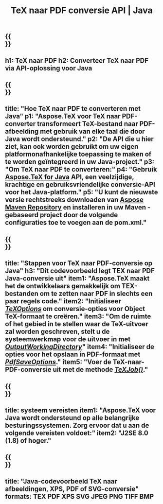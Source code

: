 ﻿---
translation: true
template: /_templates/_conversion-child-java.md
title: TeX naar PDF conversie API | Java
description: TeX naar PDF conversie functionaliteit. Integreer deze on-premise Java-bibliotheek in uw project of gebruik platformonafhankelijke applicaties om TeX naar PDF te converteren.
keywords: tex naar pdf api jpeg, tex2pdf integreren
url: /java/conversion/tex-to-pdf/
family: tex
platformtag: java
feature: conversion
informat: TEX
outformat: PDF
otherformats: BMP PNG JPEG TIFF XPS SVG
---


{{<section banner>}}
---
h1: TeX naar PDF
h2: Converteer TeX naar PDF via API-oplossing voor Java
---

{{<section overview>}}
---
title: "Hoe TeX naar PDF te converteren met Java"
p1: "Aspose.TeX voor TeX naar PDF-converter transformeert TeX-bestand naar PDF-afbeelding met gebruik van elke taal die door Java wordt ondersteund."
p2: "De API die u hier ziet, kan ook worden gebruikt om uw eigen platformonafhankelijke toepassing te maken of te worden geïntegreerd in uw Java-project."
p3: "Om TeX naar PDF te converteren:"
p4: "Gebruik [Aspose.TeX for Java](https://products.aspose.com/tex/java) API, een veelzijdige, krachtige en gebruiksvriendelijke conversie-API voor het Java-platform."
p5: "U kunt de nieuwste versie rechtstreeks downloaden van [Aspose Maven Repository](https://repository.aspose.com/tex/) en installeren in uw Maven -gebaseerd project door de volgende configuraties toe te voegen aan de pom.xml."
---

{{<section feature1>}}
---
title: "Stappen voor TeX naar PDF-conversie op Java"
h3: "Dit codevoorbeeld legt TEX naar PDF Java-conversie uit"
item1: "Aspose.TeX maakt het de ontwikkelaars gemakkelijk om TEX-bestanden om te zetten naar PDF in slechts een paar regels code."
item2: "Initialiseer [*TeXOptions*](https://reference.aspose.com/tex/java/com.aspose.tex/TeXOptions) om conversie-opties voor Object TeX-formaat te creëren."
item3: "Om de ruimte of het gebied in te stellen waar de TeX-uitvoer zal worden geschreven, stelt u de systeemwerkmap voor de uitvoer in met [*OutputWorkingDirectory*](https://reference.aspose.com/tex/java/com.aspose.tex/TeXOptions#getOutputWorkingDirectory--)"
item4: "Initialiseer de opties voor het opslaan in PDF-formaat met [*PdfSaveOptions*](https://reference.aspose.com/tex/java/com.aspose.tex.rendering/PdfSaveOptions)."
item5: "Voer de TeX-naar-PDF-conversie uit met de methode [*TeXJob()*](https://reference.aspose.com/tex/java/com.aspose.tex/TeXJob)."
---

{{<section feature2>}}
---
title: systeem vereisten
item1: "Aspose.TeX voor Java wordt ondersteund op alle belangrijke besturingssystemen. Zorg ervoor dat u aan de volgende vereisten voldoet:"
item2: "J2SE 8.0 (1.8) of hoger."
---

{{<section widget>}}
---
title: "Java-codevoorbeeld TeX naar afbeeldingen, XPS, PDF of SVG-conversie"
formats: TEX PDF XPS SVG JPEG PNG TIFF BMP
---